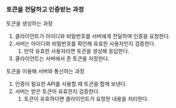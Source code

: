 ### 토큰을 전달하고 인증받는 과정

토큰을 생성하는 과정

1. 클라이언트가 아이디와 비밀번호를 서버에게 전달하며 인증을 요청한다.
2. 서버는 아이디와 비밀번호를 확인해 유효한 사용자인지 검증한다.
   1. 만약 유효한 사용자라면 토큰을 생성해 응답한다.
3. 클라이언트는 서버에서 준 토큰을 저장한다.

토큰을 이용해 서버와 통신하는 과정

1. 인증이 필요한 API를 사용할 때 토큰을 함께 보낸다.
2. 서버는 받은 토큰이 유효한지 검증한다.
   1. 토큰이 유효하다면 클라이언트가 요청한 내용을 처리한다.